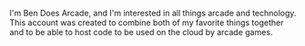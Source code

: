I'm Ben Does Arcade, and I'm interested in all things arcade and technology. This account was created to combine both of my favorite things together and to be able to host code to be used on the cloud by arcade games.

<!---
Ben-Does-Arcade/Ben-Does-Arcade is a ✨ special ✨ repository because its `README.md` (this file) appears on your GitHub profile.
You can click the Preview link to take a look at your changes.
--->
